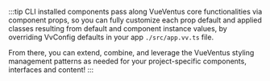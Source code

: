 
:::tip
CLI installed components pass along VueVentus core functionalities via component props, so you can fully customize each prop default and applied classes resulting from default and component instance values, by overriding VvConfig defaults in your app `./src/app.vv.ts` file.

From there, you can extend, combine, and leverage the VueVentus styling management patterns as needed for your project-specific components, interfaces and content!
:::
